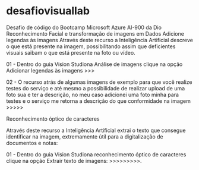 # desafiovisuallab
Desafio de código do Bootcamp Microsoft Azure AI-900 da Dio
Reconhecimento Facial e transformação de imagens em Dados
Adicione legendas às imagens
Através deste recurso a Inteligência Artificial descreve o que está presente na imagem, possibilitando assim que deficientes visuais saibam o que está presente na foto ou vídeo.

01 - Dentro do guia Vision Studiona Análise de imagens clique na opção Adicionar legendas às imagens  >>> 

02 - O recurso atrás de algumas imagens de exemplo para que você realize testes do serviço e até mesmo a possibilidade de realizar upload de uma foto sua e ter a descrição, no meu caso adicionei uma foto minha para testes e o serviço me retorna a descrição do que conformidade na imagem >>>>>

Reconhecimento óptico de caracteres

Através deste recurso a Inteligência Artificial extrai o texto que consegue identificar na imagem, extremamente útil para a digitalização de documentos e notas:

01 - Dentro do guia Vision Studiona reconhecimento óptico de caracteres clique na opção Extrair texto de imagens: >>>>>>>>>.
